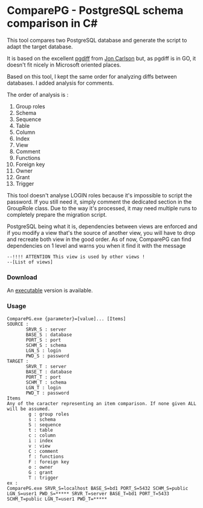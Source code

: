 # ComparePG - PostgreSQL schema comparison in C#

This tool compares two PostgreSQL database and generate the script to adapt the target database.

It is based on the excellent [pgdiff](https://github.com/joncrlsn/pgdiff) from [Jon Carlson](https://github.com/joncrlsn) but, as pgdiff is in GO, it doesn't fit nicely in Microsoft oriented places.

Based on this tool, I kept the same order for analyzing diffs between databases.
I added analysis for comments.

The order of analysis is :
1. Group roles
1. Schema
1. Sequence
1. Table
1. Column
1. Index
1. View
1. Comment
1. Functions
1. Foreign key
1. Owner
1. Grant
1. Trigger

This tool doesn't analyse LOGIN roles because it's impossible to script the password.
If you still need it, simply comment the dedicated section in the GroupRole class.
Due to the way it's processed, it may need multiple runs to completely prepare the migration script.

PostgreSQL being what it is, dependencies between views are enforced and if you modify a view that's the source of another view, you will have to drop and recreate both view in the good order.
As of now, ComparePG can find dependencies on 1 level and warns you when it find it with the message
```
--!!!! ATTENTION This view is used by other views !
--[List of views]
```

### Download
An [executable](executable.zip) version is available.

### Usage


```
ComparePG.exe {parameter}=[value]... [Items]
SOURCE :
       SRVR_S : server
       BASE_S : database
       PORT_S : port
       SCHM_S : schema
       LGN_S : login
       PWD_S : password
TARGET :
       SRVR_T : server
       BASE_T : database
       PORT_T : port
       SCHM_T : schema
       LGN_T : login
       PWD_T : password
Items
Any of the caracter representing an item comparison. If none given ALL will be assumed.
        g : group roles
        s : schema
        S : sequence
        t : table
        c : column
        i : index
        v : view
        C : comment
        f : functions
        F : foreign key
        o : owner
        G : grant
        T : trigger
ex :
ComparePG.exe SRVR_S=localhost BASE_S=bd1 PORT_S=5432 SCHM_S=public LGN_S=user1 PWD_S=***** SRVR_T=server BASE_T=bd1 PORT_T=5433 SCHM_T=public LGN_T=user1 PWD_T=*****
```




